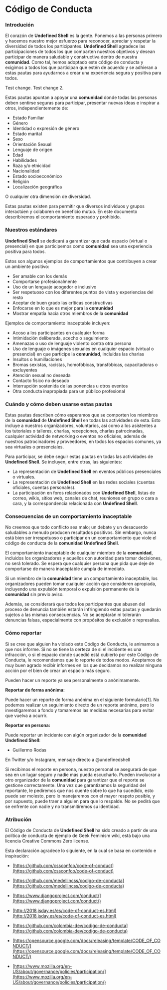 # Código de Conducta

### **Introdución**

El corazón de **Undefined Shell** es la gente. Ponemos a las personas primero y hacemos nuestro mejor esfuerzo para reconocer, apreciar y respetar la diversidad de todos los participantes. **Undefined Shell** agradece las participaciones de todos los que comparten nuestros objetivos y desean participar de manera saludable y constructiva dentro de nuestra **comunidad**. Como tal, hemos adoptado este código de conducta y exigimos a todos los que participan que estén de acuerdo y se adhieran a estas pautas para ayudarnos a crear una experiencia segura y positiva para todos.

Test change.
Test change 2.

Estas pautas apuntan a apoyar una **comunidad** donde todas las personas deben sentirse seguras para participar, presentar nuevas ideas e inspirar a otros, independientemente de:

- Estado Familiar
- Género
- Identidad o expresión de género
- Estado marital
- Sexo
- Orientación Sexual
- Lenguaje de origen
- Edad
- Habilidades
- Raza y/o etnicidad
- Nacionalidad
- Estado socioeconómico
- Religión
- Localización geográfica

O cualquier otra dimensión de diversidad.

Estas pautas existen para permitir que diversos individuos y grupos interactúen y colaboren en beneficio mutuo. En este documento describiremos el comportamiento esperado y prohibido.

### **Nuestros estándares**

**Undefined Shell** se dedicará a garantizar que cada espacio (virtual o presencial) en que participemos como **comunidad** sea una experiencia positiva para todos.

Estos son algunos ejemplos de comportamientos que contribuyen a crear un ambiente positivo:

- Ser amable con los demás
- Comportarse profesionalmente
- Uso de un lenguaje acogedor e inclusivo
- Ser respetuoso con los diferentes puntos de vista y experiencias del resto
- Aceptar de buen grado las críticas constructivas
- Enfocarse en lo que es mejor para la **comunidad**
- Mostrar empatía hacia otros miembros de la **comunidad**

Ejemplos de comportamiento inaceptable incluyen:

- Acoso a los participantes en cualquier forma
- Intimidación deliberada, acecho o seguimiento
- Amenazas o uso de lenguaje violento contra otra persona
- Uso de lenguaje o imágenes sexuales en cualquier espacio (virtual o presencial) en que participe la **comunidad**, incluídas las charlas
- Insultos o humillaciones
- Bromas sexistas, racistas, homofóbicas, transfóbicas, capacitadoras o excluyentes
- Atención sexual no deseada
- Contacto físico no deseado
- Interrupción sostenida de las ponencias u otros eventos
- Otra conducta inapropiada para un público profesional

### **Cuándo y cómo deben usarse estas pautas**

Estas pautas describen cómo esperamos que se comporten los miembros de la **comunidad** de **Undefined Shell** en todas las actividades de esta. Esto incluye a nuestros organizadores, voluntarios, así como a los asistentes a los tutoriales o talleres, charlas, recepciones, charlas patrocinadas, cualquier actividad de networking o eventos no oficiales, además de nuestros patrocinadores y proveedores, en todos los espacios comunes, ya sea virtuales o presenciales.

Para participar, se debe seguir estas pautas en todas las actividades de **Undefined Shell**. Se incluyen, entre otras, las siguientes:

- La representación de **Undefined Shell** en eventos públicos presenciales o virtuales.
- La representación de **Undefined Shell** en las redes sociales (cuentas oficiales, cuentas personales).
- La participación en foros relacionados con **Undefined Shell**, listas de correo, wikis, sitios web, canales de chat, reuniones en grupo o cara a cara, y la correspondencia relacionada con **Undefined Shell**.

### **Consecuencias de un comportamiento inaceptable**

No creemos que todo conflicto sea malo; un debate y un desacuerdo saludables a menudo producen resultados positivos. Sin embargo, nunca está bien ser irrespetuoso o participar en un comportamiento que viole el código de conducta de la **comunidad** **Undefined Shell**.

El comportamiento inaceptable de cualquier miembro de la **comunidad**, incluidos los organizadores y aquellos con autoridad para tomar decisiones, no será tolerado. Se espera que cualquier persona que pida que deje de comportarse de manera inaceptable cumpla de inmediato.

Si un miembro de la **comunidad** tiene un comportamiento inaceptable, los organizadores pueden tomar cualquier acción que consideren apropiada, incluyendo una expulsión temporal o expulsión permanente de la **comunidad** sin previo aviso.

Además, se considerará que todos los participantes que abusen del proceso de denuncia también estarán infringiendo estas pautas y quedarán sujetos a las mismas consecuencias. No se aceptarán ni tolerarán denuncias falsas, especialmente con propósitos de exclusión o represalias.

### **Cómo reportar**

Si se cree que alguien ha violado este Código de Conducta, le animamos a que nos informe. Si no se tiene la certeza de si el incidente es una infracción, o si el espacio donde sucedió está cubierto por este Código de Conducta, le recomendamos que lo reporte de todos modos. Aceptamos de muy buen agrado recibir informes en los que decidamos no realizar ninguna acción por el bien de crear un espacio más seguro.

Pueden hacer un reporte ya sea personalmente o anónimamente.

**Reportar de forma anónima:**

Puede hacer un reporte de forma anónima en el siguiente formulario[1]. No podemos realizar un seguimiento directo de un reporte anónimo, pero lo investigaremos a fondo y tomaremos las medidas necesarias para evitar que vuelva a ocurrir.

**Reportar en persona:**

Puede reportar un incidente con algún organizador de la **comunidad** **Undefined Shell**:

- Guillermo Rodas

En Twitter y/o Instagram, mensaje directo a @undefinedshell

Si recibimos el reporte en persona, nuestro personal se asegurará de que sea en un lugar seguro y nadie más pueda escucharlo. Pueden involucrar a otro organizador de la **comunidad** para garantizar que el reporte se gestione correctamente. Una vez que garantizamos la seguridad del reportante, le pediremos que nos cuente sobre lo que ha sucedido, esto puede ser molesto, pero lo manejaremos con el mayor respeto posible, y por supuesto, puede traer a alguien para que lo respalde. No se pedirá que se enfrente con nadie y no transmitiremos su identidad.

### **Atribución**

El Código de Conducta de **Undefined Shell** ha sido creado a partir de una política de conducta de ejemplo de Geek Feminism wiki, está bajo una licencia Creative Commons Zero license.

Esta declaración agradece lo siguiente, en la cual se basa en contenido e inspiración:

- [https://github.com/cssconfco/code-of-conduct](https://github.com/cssconfco/code-of-conduct)

- [https://github.com/medellincss/codigo-de-conducta](https://github.com/medellincss/codigo-de-conducta)

- [https://www.djangoproject.com/conduct/](https://www.djangoproject.com/conduct/)

- [http://2018.jsday.es/es/code-of-conduct-es.html](http://2018.jsday.es/es/code-of-conduct-es.html)

- [https://github.com/colombia-dev/codigo-de-conducta](https://github.com/colombia-dev/codigo-de-conducta)

- [https://opensource.google.com/docs/releasing/template/CODE_OF_CONDUCT/](https://opensource.google.com/docs/releasing/template/CODE_OF_CONDUCT/)

- [https://www.mozilla.org/en-US/about/governance/policies/participation/](https://www.mozilla.org/en-US/about/governance/policies/participation/)
